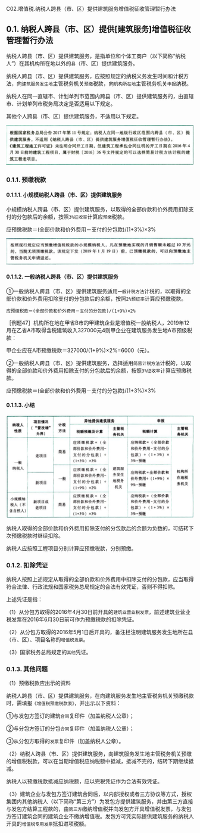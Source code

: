 C02.增值税.纳税人跨县（市、区）提供建筑服务增值税征收管理暂行办法

## 0.1. 纳税人跨县（市、区）提供[建筑服务]增值税征收管理暂行办法

纳税人跨县（市、区）提供建筑服务，是指单位和个体工商户（以下简称“纳税人”）在其机构所在地以外的`县`（市、区）提供建筑服务。

纳税人跨县（市、区）提供建筑服务，应按照规定的纳税义务发生时间和计税方法，向`建筑服务发生地`主管税务机关`预缴`税款，向`机构所在地`主管税务机关`申报`纳税。

纳税人在同一直辖市、计划单列市范围内跨县（市、区）提供建筑服务的，由直辖市、计划单列市税务局决定是否适用以下规定。

其他个人跨县（市、区）提供建筑服务，不适用以下规定。

![](media/0fba1d3b7cfb2342ab19ccd257930f06.png)

### 0.1.1. 预缴税款

#### 0.1.1.1. 小规模纳税人跨县（市、区）提供建筑服务

小规模纳税人跨县（市、区）提供建筑服务，以取得的全部价款和价外费用扣除支付的分包款后的余额，按照`3%征收率`计算应`预缴`税款。

应预缴税款＝(全部价款和价外费用－支付的分包款)/(1+3%)×3%

![](media/4f97f984f0d3be1b9d90cab2c30034ea.png)

#### 0.1.1.2. 一般纳税人跨县（市、区）提供建筑服务

①一般纳税人跨县（市、区）提供建筑服务适用`一般计税方法`计税的，以取得的全部价款和价外费用扣除支付的分包款后的余额，按照`2%预征率`计算应预缴税款。

```
应预缴税款＝(全部价款和价外费用－支付的分包款)/(1+9%)×2%
```
［例题47］机构所在地在甲省B市的甲建筑企业是增值税一般纳税人，2019年12月在乙省A市取得含税建筑收入327000元4则甲企业在建筑服务发生地A市预级税款：

甲企业应在A市预缴税款＝327000/(1+9%)×2%=6000（元）。

②一般纳税人跨县（市、区）提供建筑服务，选择适用`简易计税方法`计税的，以取得的全部价款和价外费用扣除支付的分包款后的余额，按照`3%征收率`计算应预缴税款。

应预缴税款＝(全部价款和价外费用－支付的分包款)/(1+3%)×3%

#### 0.1.1.3. 小结

![](media/4065a8c3bd9aa178c1268071443449aa.png)

纳税人取得的全部价款和价外费用扣除支付的分包款后的余额为负数的，可结转下次预缴税款时继续扣除。

纳税人应按照工程项目分别计算应预缴税款，分别预缴。

### 0.1.2. 扣除凭证

纳税人按照上述规定从取得的全部价款和价外费用中扣除支付的分包款，应当取得符合法律、行政法规和国家税务总局规定的合法有效凭证，否则不得扣除。

上述凭证是指：

（1）从分包方取得的2016年4月30日前开具的`建筑业营业税发票`，前述建筑业营业税发票在2016年6月30日前可作为预缴税款的扣除凭证。

（2）从分包方取得的2016年5月1日后开具的，备注栏注明建筑服务发生地所在县（市、区）、项目名称的`增值税发票`。

（3）国家税务总局规定的`其他`凭证。

### 0.1.3. 其他问题

（1）预缴税款应出示的资料

纳税人跨县（市、区）提供建筑服务，在向建筑服务发生地主管税务机关预缴税款时，需填报`《增值税预缴税款表》`，并出示以下资料：

①与发包方签订的建筑`合同`复印件（加盖纳税人公章）；

②与分包方签订的分包`合同`复印件（加盖纳税人公章）；

③从分包方取得的`发票`复印件（加盖纳税人公章）。

（2）纳税人跨县（市、区）提供建筑服务，向建筑服务发生地主管税务机关预缴的增值税税款，可以在当期增值税应纳税额中抵减，抵减不完的，结转下期继续抵减。

纳税人以预缴税款抵减应纳税额，应以完税凭证作为合法有效凭证。

（3）建筑企业与发包方签订建筑合同后，以内部授权或者三方协议等方式，授权集团内其他纳税人（以下简称“第三方”）为发包方提供建筑服务，并由第三方直接与发包方结算工程款的，由`第三方`缴纳增值税并向发包方开具增值税发票，与发包方签订建筑合同的建筑企业不缴纳增值税。发包方可凭实际提供建筑服务的纳税人开具的`增值税专用发票`抵扣进项税额。
